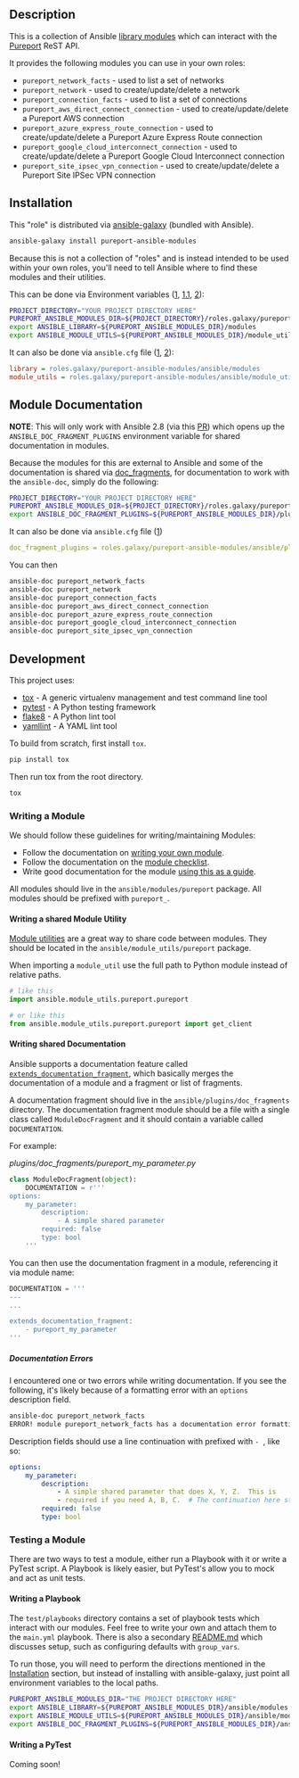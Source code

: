 ## Description
This is a collection of Ansible [library modules](https://docs.ansible.com/ansible/2.8/user_guide/modules_intro.html) which can
interact with the [Pureport](https://www.pureport.com/) ReST API.

It provides the following modules you can use in your own roles:
- `pureport_network_facts` - used to list a set of networks
- `pureport_network` - used to create/update/delete a network
- `pureport_connection_facts` - used to list a set of connections
- `pureport_aws_direct_connect_connection` - used to create/update/delete a Pureport AWS connection
- `pureport_azure_express_route_connection` - used to create/update/delete a Pureport Azure Express Route connection
- `pureport_google_cloud_interconnect_connection` - used to create/update/delete a Pureport Google Cloud Interconnect connection
- `pureport_site_ipsec_vpn_connection` - used to create/update/delete a Pureport Site IPSec VPN connection

## Installation
This "role" is distributed via [ansible-galaxy](https://galaxy.ansible.com/) (bundled with Ansible).

```bash
ansible-galaxy install pureport-ansible-modules
```

Because this is not a collection of "roles" and is instead intended to be used within your own roles, you'll need to tell
Ansible where to find these modules and their utilities.

This can be done via Environment variables ([1](https://docs.ansible.com/ansible/2.8/dev_guide/developing_locally.html#adding-a-module-locally),
[1.1](https://docs.ansible.com/ansible/2.8/reference_appendices/config.html#envvar-ANSIBLE_LIBRARY),
[2](https://docs.ansible.com/ansible/2.8/reference_appendices/config.html?highlight=module_utils#envvar-ANSIBLE_MODULE_UTILS)):

```bash
PROJECT_DIRECTORY="YOUR PROJECT DIRECTORY HERE"
PUREPORT_ANSIBLE_MODULES_DIR=${PROJECT_DIRECTORY}/roles.galaxy/pureport-ansible-modules/ansible
export ANSIBLE_LIBRARY=${PUREPORT_ANSIBLE_MODULES_DIR}/modules
export ANSIBLE_MODULE_UTILS=${PUREPORT_ANSIBLE_MODULES_DIR}/module_utils
```

It can also be done via `ansible.cfg` file ([1](https://docs.ansible.com/ansible/2.8/reference_appendices/config.html#default-module-path),
[2](https://docs.ansible.com/ansible/2.8/reference_appendices/config.html#default-module-utils-path)):
```ini
library = roles.galaxy/pureport-ansible-modules/ansible/modules
module_utils = roles.galaxy/pureport-ansible-modules/ansible/module_utils
```

## Module Documentation
**NOTE**: This will only work with Ansible 2.8 (via this [PR](https://github.com/ansible/ansible/pull/50172)) which opens up
the `ANSIBLE_DOC_FRAGMENT_PLUGINS` environment variable for shared documentation in modules.

Because the modules for this are external to Ansible and some of the documentation is shared via 
[doc_fragments](https://docs.ansible.com/ansible/2.8/dev_guide/developing_modules_documenting.html#documentation-fragments), for 
documentation to work with the `ansible-doc`, simply do the following:
```bash
PROJECT_DIRECTORY="YOUR PROJECT DIRECTORY HERE"
PUREPORT_ANSIBLE_MODULES_DIR=${PROJECT_DIRECTORY}/roles.galaxy/pureport-ansible-modules/ansible
export ANSIBLE_DOC_FRAGMENT_PLUGINS=${PUREPORT_ANSIBLE_MODULES_DIR}/plugins/doc_fragments
```

It can also be done via `ansible.cfg` file ([1](https://docs.ansible.com/ansible/2.8/reference_appendices/config.html#doc-fragment-plugin-path))
```yaml
doc_fragment_plugins = roles.galaxy/pureport-ansible-modules/ansible/plugins/doc_fragments
```

You can then 
```bash
ansible-doc pureport_network_facts
ansible-doc pureport_network
ansible-doc pureport_connection_facts
ansible-doc pureport_aws_direct_connect_connection
ansible-doc pureport_azure_express_route_connection
ansible-doc pureport_google_cloud_interconnect_connection
ansible-doc pureport_site_ipsec_vpn_connection
```

## Development
This project uses:
- [tox](https://tox.readthedocs.io/en/latest/) - A generic virtualenv management and test command line tool
- [pytest](https://docs.pytest.org/en/latest/) - A Python testing framework
- [flake8](http://flake8.pycqa.org/en/latest/) - A Python lint tool
- [yamllint](https://yamllint.readthedocs.io/en/stable/) - A YAML lint tool

To build from scratch, first install `tox`.

```bash
pip install tox
```

Then run tox from the root directory.

```bash
tox
```

### Writing a Module
We should follow these guidelines for writing/maintaining Modules:
- Follow the documentation on [writing your own module](https://docs.ansible.com/ansible/2.8/dev_guide/developing_locally.html).
- Follow the documentation on the [module checklist](https://docs.ansible.com/ansible/latest/dev_guide/developing_modules_checklist.html).
- Write good documentation for the module [using this as a guide](https://docs.ansible.com/ansible/2.8/dev_guide/developing_modules_documenting.html).

All modules should live in the `ansible/modules/pureport` package.  All modules should be prefixed with `pureport_`.

#### Writing a shared Module Utility
[Module utilities](https://docs.ansible.com/ansible/2.8/dev_guide/developing_module_utilities.html) are a great way to share 
code between modules.  They should be located in the `ansible/module_utils/pureport` package.

When importing a `module_util` use the full path to Python module instead of relative paths.

```python
# like this
import ansible.module_utils.pureport.pureport

# or like this
from ansible.module_utils.pureport.pureport import get_client
```

#### Writing shared Documentation
Ansible supports a documentation feature called 
[`extends_documentation_fragment`](https://docs.ansible.com/ansible/2.8/dev_guide/developing_modules_documenting.html#documentation-fragments), 
which basically merges the documentation of a module and a fragment or list of fragments.

A documentation fragment should live in the `ansible/plugins/doc_fragments` directory.  The documentation fragment module should be a file 
with a single class called `ModuleDocFragment` and it should contain a variable called `DOCUMENTATION`.

For example:

*plugins/doc_fragments/pureport_my_parameter.py*
```python
class ModuleDocFragment(object):
    DOCUMENTATION = r'''
options:
    my_parameter:
        description:
            - A simple shared parameter
        required: false
        type: bool
    '''
```

You can then use the documentation fragment in a module, referencing it via module name:
```python
DOCUMENTATION = '''
---
...

extends_documentation_fragment:
    - pureport_my_parameter
'''
```

##### Documentation Errors
I encountered one or two errors while writing documentation.  If you see the following, it's likely because of a formatting error
with an `options` description field.
```bash
ansible-doc pureport_network_facts
ERROR! module pureport_network_facts has a documentation error formatting or is missing documentation.
```

Description fields should use a line continuation with prefixed with `- `, like so:
```yaml
options:
    my_parameter:
        description:
            - A simple shared parameter that does X, Y, Z.  This is
            - required if you need A, B, C.  # The continuation here starts with `- `
        required: false
        type: bool
```


### Testing a Module
There are two ways to test a module, either run a Playbook with it or write a PyTest script.  A Playbook is likely easier, but
PyTest's allow you to mock and act as unit tests.

#### Writing a Playbook
The `test/playbooks` directory contains a set of playbook tests which interact with our modules.  Feel free to write your own
and attach them to the `main.yml` playbook.  There is also a secondary [README.md](test/playbooks/README.md) which discusses
setup, such as configuring defaults with `group_vars`.

To run those, you will need to perform the directions mentioned in the [Installation](#Installation) section, but
instead of installing with ansible-galaxy, just point all environment variables to the local paths.

```bash
PUREPORT_ANSIBLE_MODULES_DIR="THE PROJECT DIRECTORY HERE"
export ANSIBLE_LIBRARY=${PUREPORT_ANSIBLE_MODULES_DIR}/ansible/modules
export ANSIBLE_MODULE_UTILS=${PUREPORT_ANSIBLE_MODULES_DIR}/ansible/module_utils
export ANSIBLE_DOC_FRAGMENT_PLUGINS=${PUREPORT_ANSIBLE_MODULES_DIR}/ansible/plugins/doc_fragments
```

#### Writing a PyTest
Coming soon!

